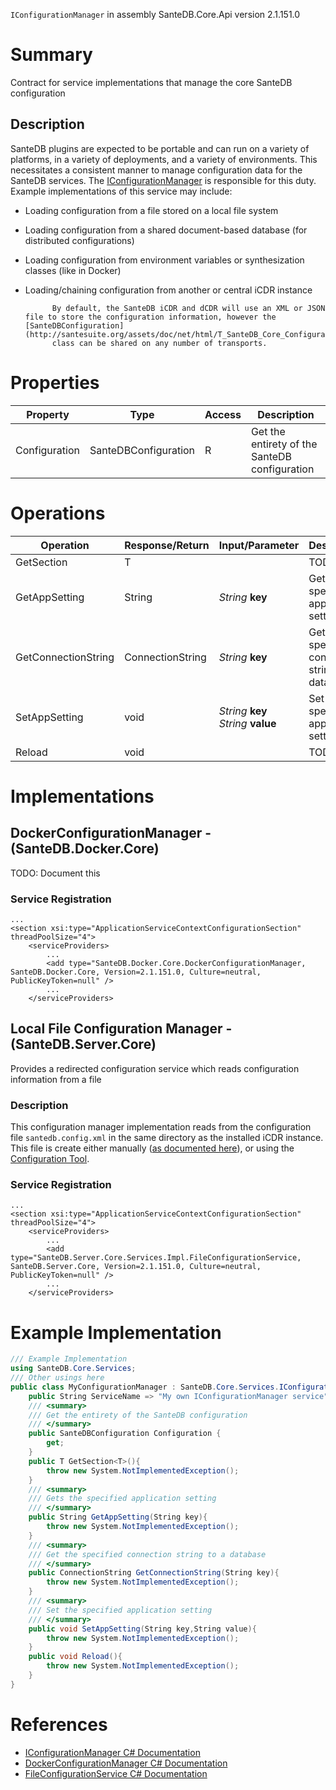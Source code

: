 `IConfigurationManager` in assembly SanteDB.Core.Api version 2.1.151.0

# Summary
Contract for service implementations that manage the core SanteDB configuration

## Description
SanteDB plugins are expected to be portable and can run on a variety of platforms, in a variety of deployments, and a variety 
            of environments. This necessitates a consistent manner to manage configuration data for the SanteDB services. The [IConfigurationManager](http://santesuite.org/assets/doc/net/html/T_SanteDB_Core_Services_IConfigurationManager.htm)
            is responsible for this duty. Example implementations of this service may include:
            

* Loading configuration from a file stored on a local file system
* Loading configuration from a shared document-based database (for distributed configurations)
* Loading configuration from environment variables or synthesization classes (like in Docker)
* Loading/chaining configuration from another or central iCDR instance



            By default, the SanteDB iCDR and dCDR will use an XML or JSON file to store the configuration information, however the [SanteDBConfiguration](http://santesuite.org/assets/doc/net/html/T_SanteDB_Core_Configuration_SanteDBConfiguration.htm)
            class can be shared on any number of transports.

# Properties

|Property|Type|Access|Description|
|-|-|-|-|
|Configuration|SanteDBConfiguration|R|Get the entirety of the SanteDB configuration|

# Operations

|Operation|Response/Return|Input/Parameter|Description|
|-|-|-|-|
|GetSection|T||TODO|
|GetAppSetting|String|*String* **key**|Gets the specified application setting|
|GetConnectionString|ConnectionString|*String* **key**|Get the specified connection string to a database|
|SetAppSetting|void|*String* **key**<br/>*String* **value**|Set the specified application setting|
|Reload|void||TODO|

# Implementations


## DockerConfigurationManager - (SanteDB.Docker.Core)
TODO: Document this

### Service Registration
```markup
...
<section xsi:type="ApplicationServiceContextConfigurationSection" threadPoolSize="4">
	<serviceProviders>
		...
		<add type="SanteDB.Docker.Core.DockerConfigurationManager, SanteDB.Docker.Core, Version=2.1.151.0, Culture=neutral, PublicKeyToken=null" />
		...
	</serviceProviders>
```

## Local File Configuration Manager - (SanteDB.Server.Core)
Provides a redirected configuration service which reads configuration information from a file
### Description
This configuration manager implementation  reads from the configuration file ```santedb.config.xml``` in the same directory
            as the installed iCDR instance. This file is create either manually ([as documented here](https://help.santesuite.org/operations/server-administration/host-configuration-file)), or
            using the [Configuration Tool](https://help.santesuite.org/operations/server-administration/configuration-tool).

### Service Registration
```markup
...
<section xsi:type="ApplicationServiceContextConfigurationSection" threadPoolSize="4">
	<serviceProviders>
		...
		<add type="SanteDB.Server.Core.Services.Impl.FileConfigurationService, SanteDB.Server.Core, Version=2.1.151.0, Culture=neutral, PublicKeyToken=null" />
		...
	</serviceProviders>
```
# Example Implementation
```csharp
/// Example Implementation
using SanteDB.Core.Services;
/// Other usings here
public class MyConfigurationManager : SanteDB.Core.Services.IConfigurationManager { 
	public String ServiceName => "My own IConfigurationManager service";
	/// <summary>
	/// Get the entirety of the SanteDB configuration
	/// </summary>
	public SanteDBConfiguration Configuration {
		get;
	}
	public T GetSection<T>(){
		throw new System.NotImplementedException();
	}
	/// <summary>
	/// Gets the specified application setting
	/// </summary>
	public String GetAppSetting(String key){
		throw new System.NotImplementedException();
	}
	/// <summary>
	/// Get the specified connection string to a database
	/// </summary>
	public ConnectionString GetConnectionString(String key){
		throw new System.NotImplementedException();
	}
	/// <summary>
	/// Set the specified application setting
	/// </summary>
	public void SetAppSetting(String key,String value){
		throw new System.NotImplementedException();
	}
	public void Reload(){
		throw new System.NotImplementedException();
	}
}
```

# References

* [IConfigurationManager C# Documentation](http://santesuite.org/assets/doc/net/html/T_SanteDB_Core_Services_IConfigurationManager.htm)
* [DockerConfigurationManager C# Documentation](http://santesuite.org/assets/doc/net/html/T_SanteDB_Docker_Core_DockerConfigurationManager.htm)
* [FileConfigurationService C# Documentation](http://santesuite.org/assets/doc/net/html/T_SanteDB_Server_Core_Services_Impl_FileConfigurationService.htm)
